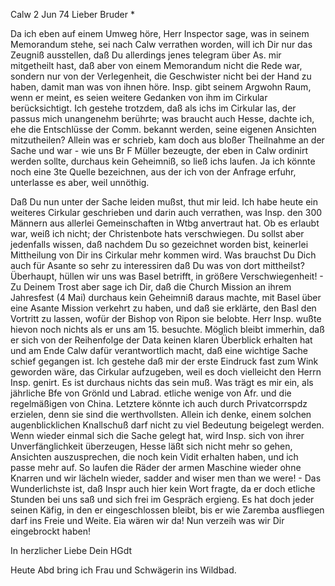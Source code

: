  Calw 2 Jun 74
Lieber Bruder <Frohnmeyer>*

Da ich eben auf einem Umweg höre, Herr Inspector sage, was in seinem Memorandum stehe, sei nach Calw verrathen worden, will ich Dir nur das Zeugniß ausstellen, daß Du allerdings jenes telegram über As. mir mitgetheilt hast, daß aber von einem Memorandum nicht die Rede war, sondern nur von der Verlegenheit, die Geschwister nicht bei der Hand zu haben, damit man was von ihnen höre. Insp. gibt seinem Argwohn Raum, wenn er meint, es seien weitere Gedanken von ihm im Cirkular berücksichtigt. Ich gestehe trotzdem, daß als ichs im Cirkular las, der passus mich unangenehm berührte; was braucht auch Hesse, dachte ich, ehe die Entschlüsse der Comm. bekannt werden, seine eigenen Ansichten mitzutheilen? Allein was er schrieb, kam doch aus bloßer Theilnahme an der Sache und war - wie uns Br F Müller bezeugte, der eben in Calw ordinirt werden sollte, durchaus kein Geheimniß, so ließ ichs laufen. Ja ich könnte noch eine 3te Quelle bezeichnen, aus der ich von der Anfrage erfuhr, unterlasse es aber, weil unnöthig.

Daß Du nun unter der Sache leiden mußst, thut mir leid. Ich habe heute ein weiteres Cirkular geschrieben und darin auch verrathen, was Insp. den 300 Männern aus allerlei Gemeinschaften in Wtbg anvertraut hat. Ob es erlaubt war, weiß ich nicht; der Christenbote hats verschwiegen. Du sollst aber jedenfalls wissen, daß nachdem Du so gezeichnet worden bist, keinerlei Mittheilung von Dir ins Cirkular mehr kommen wird. Was brauchst Du Dich auch für Asante so sehr zu interessiren daß Du was von dort mittheilst? Überhaupt, hüllen wir uns was Basel betrifft, in größere Verschwiegenheit! - Zu Deinem Trost aber sage ich Dir, daß die Church Mission an ihrem Jahresfest (4 Mai) durchaus kein Geheimniß daraus machte, mit Basel über eine Asante Mission verkehrt zu haben, und daß sie erklärte, den Basl den Vortritt zu lassen, wofür der Bishop von Ripon sie belobte. Herr Insp. wußte hievon noch nichts als er uns am 15. besuchte. Möglich bleibt immerhin, daß er sich von der Reihenfolge der Data keinen klaren Überblick erhalten hat und am Ende Calw dafür verantwortlich macht, daß eine wichtige Sache schief gegangen ist. Ich gestehe daß mir der erste Eindruck fast zum Wink geworden wäre, das Cirkular aufzugeben, weil es doch vielleicht den Herrn Insp. genirt. Es ist durchaus nichts das sein muß. Was trägt es mir ein, als jährliche Bfe von Grönld und Labrad. etliche wenige von Afr. und die regelmäßigen von China. Letztere könnte ich auch durch Privatcorrspdz erzielen, denn sie sind die werthvollsten. Allein ich denke, einem solchen augenblicklichen Knallschuß darf nicht zu viel Bedeutung beigelegt werden. Wenn wieder einmal sich die Sache gelegt hat, wird Insp. sich von ihrer Unverfänglichkeit überzeugen, Hesse läßt sich nicht mehr so gehen, Ansichten auszusprechen, die noch kein Vidit erhalten haben, und ich passe mehr auf. So laufen die Räder der armen Maschine wieder ohne Knarren und wir lächeln wieder, sadder and wiser men than we were! - Das Wunderlichste ist, daß Inspr auch hier kein Wort fragte, da er doch etliche Stunden bei uns saß und sich frei im Gespräch ergieng. Es hat doch jeder seinen Käfig, in den er eingeschlossen bleibt, bis er wie Zaremba ausfliegen darf ins Freie und Weite. Eia wären wir da! Nun verzeih was wir Dir eingebrockt haben!

In herzlicher Liebe
 Dein HGdt

Heute Abd bring ich Frau und Schwägerin ins Wildbad.
